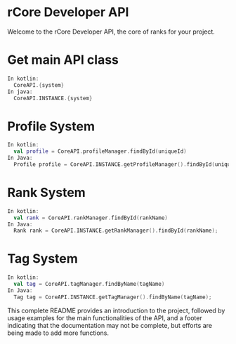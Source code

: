# rCore Developer API

Welcome to the rCore Developer API, the core of ranks for your project.

# Get main API class
```kotlin
In kotlin:
  CoreAPI.{system}
In java:
  CoreAPI.INSTANCE.{system}
```

# Profile System
```kotlin
In kotlin:
  val profile = CoreAPI.profileManager.findById(uniqueId)
In Java: 
  Profile profile = CoreAPI.INSTANCE.getProfileManager().findById(uniqueId);
```

# Rank System
```kotlin
In kotlin:
  val rank = CoreAPI.rankManager.findById(rankName)
In Java: 
  Rank rank = CoreAPI.INSTANCE.getRankManager().findById(rankName);
```

# Tag System
```kotlin
In kotlin:
  val tag = CoreAPI.tagManager.findByName(tagName)
In Java: 
  Tag tag = CoreAPI.INSTANCE.getTagManager().findByName(tagName);
```

This complete README provides an introduction to the project, followed by usage examples for the main functionalities of the API, and a footer indicating that the documentation may not be complete, but efforts are being made to add more functions.
